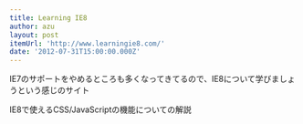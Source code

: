 ```yaml
---
title: Learning IE8
author: azu
layout: post
itemUrl: 'http://www.learningie8.com/'
date: '2012-07-31T15:00:00.000Z'
---
```

IE7のサポートをやめるところも多くなってきてるので、IE8について学びましょうという感じのサイト

IE8で使えるCSS/JavaScriptの機能についての解説
